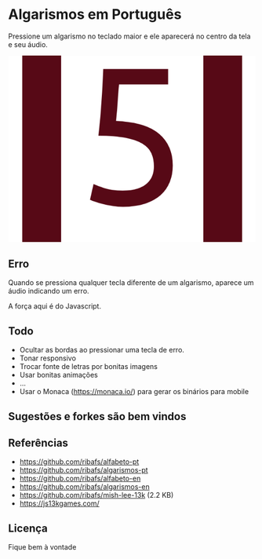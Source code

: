 # Algarismos em Português
Pressione um algarismo no teclado maior e ele aparecerá no centro da tela e seu áudio.

![](algarismos.png)

## Erro

Quando se pressiona qualquer tecla diferente de um algarismo, aparece um áudio indicando um erro.

A força aqui é do Javascript.

## Todo

- Ocultar as bordas ao pressionar uma tecla de erro.
- Tonar responsivo
- Trocar fonte de letras por bonitas imagens
- Usar bonitas animações
- ...
- Usar o Monaca (https://monaca.io/) para gerar os binários para mobile

## Sugestões e forkes são bem vindos

## Referências

- https://github.com/ribafs/alfabeto-pt
- https://github.com/ribafs/algarismos-pt
- https://github.com/ribafs/alfabeto-en
- https://github.com/ribafs/algarismos-en
- https://github.com/ribafs/mish-lee-13k (2.2 KB)
- https://js13kgames.com/

## Licença

Fique bem à vontade
